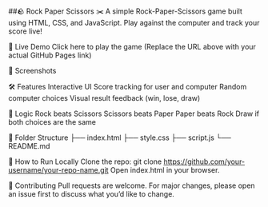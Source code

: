 ##🪨 Rock Paper Scissors ✂️
A simple Rock-Paper-Scissors game built using HTML, CSS, and JavaScript. Play against the computer and track your score live!

🚀 Live Demo
Click here to play the game
(Replace the URL above with your actual GitHub Pages link)

📸 Screenshots
![]()

🛠️ Features
Interactive UI
Score tracking for user and computer
Random computer choices
Visual result feedback (win, lose, draw)

🧠 Logic
Rock beats Scissors
Scissors beats Paper
Paper beats Rock
Draw if both choices are the same

📂 Folder Structure
├── index.html
├── style.css
├── script.js
└── README.md

📌 How to Run Locally
Clone the repo:
git clone https://github.com/your-username/your-repo-name.git
Open index.html in your browser.

🙌 Contributing
Pull requests are welcome. For major changes, please open an issue first to discuss what you’d like to change.
